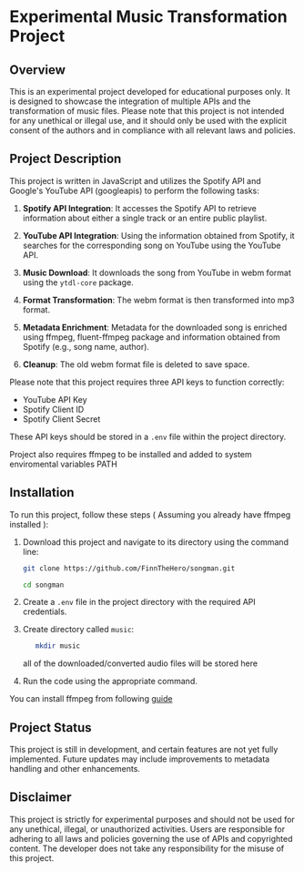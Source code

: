 # Experimental Music Transformation Project

## Overview

This is an experimental project developed for educational purposes only. It is designed to showcase the integration of multiple APIs and the transformation of music files. Please note that this project is not intended for any unethical or illegal use, and it should only be used with the explicit consent of the authors and in compliance with all relevant laws and policies.

## Project Description

This project is written in JavaScript and utilizes the Spotify API and Google's YouTube API (googleapis) to perform the following tasks:

1. **Spotify API Integration**: It accesses the Spotify API to retrieve information about either a single track or an entire public playlist.

2. **YouTube API Integration**: Using the information obtained from Spotify, it searches for the corresponding song on YouTube using the YouTube API.

3. **Music Download**: It downloads the song from YouTube in webm format using the `ytdl-core` package.

4. **Format Transformation**: The webm format is then transformed into mp3 format.

5. **Metadata Enrichment**: Metadata for the downloaded song is enriched using ffmpeg, fluent-ffmpeg package and information obtained from Spotify (e.g., song name, author).

6. **Cleanup**: The old webm format file is deleted to save space.

Please note that this project requires three API keys to function correctly:

- YouTube API Key
- Spotify Client ID
- Spotify Client Secret

These API keys should be stored in a `.env` file within the project directory.

Project also requires ffmpeg to be installed and added to system enviromental variables PATH

## Installation

To run this project, follow these steps ( Assuming you already have ffmpeg installed ):

1. Download this project and navigate to its directory using the command line:
   ```sh
   git clone https://github.com/FinnTheHero/songman.git
   ```

   ```sh
   cd songman
   ```

2. Create a `.env` file in the project directory with the required API credentials.

3. Create directory called `music`:
   ```sh
      mkdir music
   ```
   all of the downloaded/converted audio files will be stored here

4. Run the code using the appropriate command.

You can install ffmpeg from following [guide](https://www.geeksforgeeks.org/how-to-install-ffmpeg-on-windows/)

## Project Status

This project is still in development, and certain features are not yet fully implemented. Future updates may include improvements to metadata handling and other enhancements.

## Disclaimer

This project is strictly for experimental purposes and should not be used for any unethical, illegal, or unauthorized activities. Users are responsible for adhering to all laws and policies governing the use of APIs and copyrighted content. The developer does not take any responsibility for the misuse of this project.